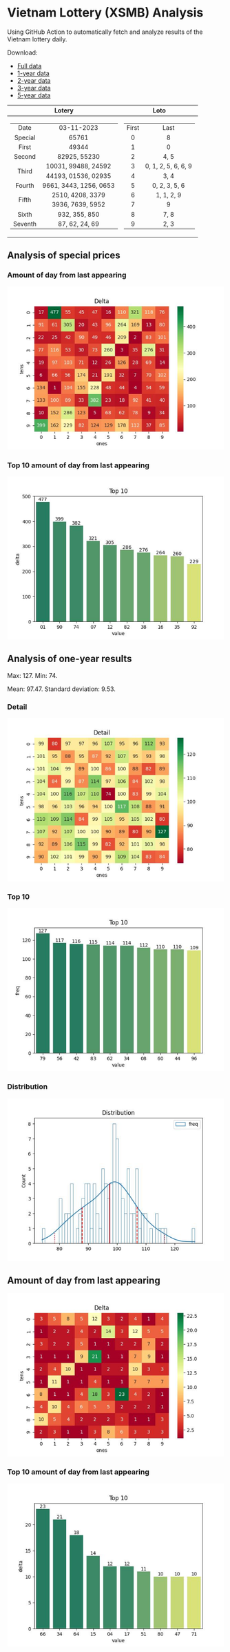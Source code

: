 # Vietnam Lottery (XSMB) Analysis

Using GitHub Action to automatically fetch and analyze results of the Vietnam lottery daily.

Download:

* [Full data](https://raw.githubusercontent.com/khiemdoan/vietnam-lottery-xsmb-analysis/main/results/xsmb.csv)
* [1-year data](https://raw.githubusercontent.com/khiemdoan/vietnam-lottery-xsmb-analysis/main/results/xsmb_1_year.csv)
* [2-year data](https://raw.githubusercontent.com/khiemdoan/vietnam-lottery-xsmb-analysis/main/results/xsmb_2_year.csv)
* [3-year data](https://raw.githubusercontent.com/khiemdoan/vietnam-lottery-xsmb-analysis/main/results/xsmb_3_year.csv)
* [5-year data](https://raw.githubusercontent.com/khiemdoan/vietnam-lottery-xsmb-analysis/main/results/xsmb_5_year.csv)

| Lotery      | Loto |
| :-----------: | :-----------: |
| <table><tr><td>Date</td><td>03-11-2023</td></tr><tr><td>Special</td><td>65761</td></tr><tr><td>First</td><td>49344</td></tr><tr><td>Second</td><td>82925, 55230</td></tr><tr><td rowspan="2">Third</td><td>10031, 99488, 24592</td></tr><tr><td>44193, 01536, 02935</td></tr><tr><td>Fourth</td><td>9661, 3443, 1256, 0653</td></tr><tr><td rowspan="2">Fifth</td><td>2510, 4208, 3379</td></tr><tr><td>3936, 7639, 5952</td></tr><tr><td>Sixth</td><td>932, 355, 850</td></tr><tr><td>Seventh</td><td>87, 62, 24, 69</td></tr></table> | <table><tr><td>First</td><td>Last</td></tr><tr><td>0</td><td>8</td></tr><tr><td>1</td><td>0</td></tr><tr><td>2</td><td>4, 5</td></tr><tr><td>3</td><td>0, 1, 2, 5, 6, 6, 9</td></tr><tr><td>4</td><td>3, 4</td></tr><tr><td>5</td><td>0, 2, 3, 5, 6</td></tr><tr><td>6</td><td>1, 1, 2, 9</td></tr><tr><td>7</td><td>9</td></tr><tr><td>8</td><td>7, 8</td></tr><tr><td>9</td><td>2, 3</td></tr></table> |


<h2>Analysis of special prices</h2>

<h3>Amount of day from last appearing</h3>

![Delta](images/special_delta.jpg)

<h3>Top 10 amount of day from last appearing</h3>

![Delta top 10](images/special_delta_top_10.jpg)

<h2>Analysis of one-year results</h2>

Max: 127. Min: 74.

Mean: 97.47. Standard deviation: 9.53.

<h3>Detail</h3>

![Detail](images/heatmap.jpg)

<h3>Top 10</h3>

![Top 10](images/top-10.jpg)

<h3>Distribution</h3>

![Distribution](images/distribution.jpg)

<h2>Amount of day from last appearing</h2>

![Delta](images/delta.jpg)

<h3>Top 10 amount of day from last appearing</h3>

![Delta top 10](images/delta_top_10.jpg)